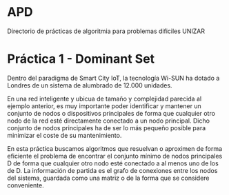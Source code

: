 # APD
Directorio de prácticas de algoritmia para problemas dificiles UNIZAR

# Práctica 1 - Dominant Set
Dentro del paradigma de Smart City IoT, la tecnología Wi-SUN ha dotado a Londres de un
sistema de alumbrado de 12.000 unidades.

En una red inteligente y ubicua de tamaño y complejidad parecida al ejemplo anterior, es muy
importante poder identificar y mantener un conjunto de nodos o dispositivos principales de
forma que cualquier otro nodo de la red esté directamente conectado a un nodo principal. Dicho
conjunto de nodos principales ha de ser lo más pequeño posible para minimizar el coste de su
mantenimiento.

En esta práctica buscamos algoritmos que resuelvan o aproximen de forma eficiente el problema
de encontrar el conjunto mínimo de nodos principales D de forma que cualquier otro nodo esté
conectado a al menos uno de los de D. La información de partida es el grafo de conexiones entre
los nodos del sistema, guardada como una matriz o de la forma que se considere conveniente.
